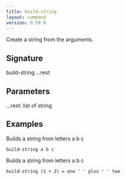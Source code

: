 ```yaml
---
title: build-string
layout: command
version: 0.59.0
---
```


Create a string from the arguments.

## Signature

build-string ...rest

## Parameters

  ...rest: list of string

## Examples

Builds a string from letters a b c
```shell
build-string a b c
```

Builds a string from letters a b c
```shell
build-string (1 + 2) = one ' ' plus ' ' two
```


